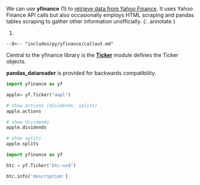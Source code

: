 We can use **yfinance** (1) to [retrieve data from Yahoo Finance](https://algotrading101.com/learn/yfinance-guide/).
It uses Yahoo Finance API calls but also occasionally employs HTML scraping and pandas tables scraping to gather other information unofficially.
{: .annotate }

1.  

    --8<-- "includes/py/yfinance/callout.md"

Central to the yfinance library is the [**Ticker**](https://github.com/ranaroussi/yfinance/wiki/Ticker) module defines the Ticker objects.

**pandas\_datareader** is provided for backwards compatibility.


```py
import yfinance as yf

apple= yf.Ticker("aapl")

# show actions (dividends, splits)
apple.actions

# show dividends
apple.dividends

# show splits
apple.splits
```

```py
import yfinance as yf

btc = yf.Ticker('btc-usd')

btc.info['description']
```

